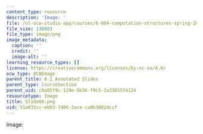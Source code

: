 ```yaml
---
content_type: resource
description: 'Image: '
file: /ol-ocw-studio-app/courses/6-004-computation-structures-spring-2017/51a031cceb0374062aceca0b3802dccf_Slide08.png
file_size: 138803
file_type: image/png
image_metadata:
  caption: ''
  credit: ''
  image-alt: ''
learning_resource_types: []
license: https://creativecommons.org/licenses/by-nc-sa/4.0/
ocw_type: OCWImage
parent_title: 8.1 Annotated Slides
parent_type: CourseSection
parent_uid: c8a85f9c-129e-5b36-f9c5-2a3365574124
resourcetype: Image
title: Slide08.png
uid: 51a031cc-eb03-7406-2ace-ca0b3802dccf
---
```

Image: 